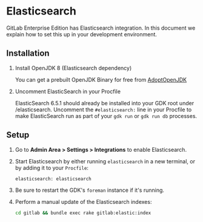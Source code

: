 # Elasticsearch

GitLab Enterprise Edition has Elasticsearch integration. In this
document we explain how to set this up in your development
environment.

## Installation

1. Install OpenJDK 8 (Elasticsearch dependency)

   You can get a prebuilt OpenJDK Binary for free from [AdoptOpenJDK](https://adoptopenjdk.net)

1. Uncomment ElasticSearch in your Procfile

   ElasticSearch 6.5.1 should already be installed into your GDK root
under /elasticsearch. Uncomment the `#elasticsearch:` line in your
Procfile to make ElasticSearch run as part of your `gdk run` or `gdk
run db` processes.

## Setup

1. Go to **Admin Area > Settings > Integrations** to enable Elasticsearch.

1. Start Elasticsearch by either running `elasticsearch` in a new terminal, or
   by adding it to your `Procfile`:

   ```
   elasticsearch: elasticsearch
   ```

1. Be sure to restart the GDK's `foreman` instance if it's running.

1. Perform a manual update of the Elasticsearch indexes:

   ```sh
   cd gitlab && bundle exec rake gitlab:elastic:index
   ```
